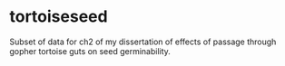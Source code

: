 # tortoiseseed

Subset of data for ch2 of my dissertation of effects of passage through gopher tortoise guts on seed germinability.